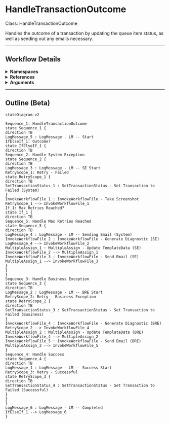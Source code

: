 # HandleTransactionOutcome
Class: HandleTransactionOutcome

Handles the outcome of a transaction by updating the queue item status, as well as sending out any emails necessary.

<hr />

## Workflow Details
<details>
    <summary>
    <b>Namespaces</b>
    </summary>
    - GlobalConstantsNamespace
- GlobalVariablesNamespace
- System
- System.Activities
- System.Activities.Statements
- System.Collections
- System.Collections.Generic
- System.Collections.ObjectModel
- System.ComponentModel
- System.Linq
- System.Reflection
- System.Runtime.Serialization
- UiPath.Core
- UiPath.Core.Activities

</details>
<details>
    <summary>
    <b>References</b>
    </summary>
    - Microsoft.CSharp
- Microsoft.VisualBasic
- Microsoft.Win32.Primitives
- NPOI
- PresentationFramework
- System
- System.Activities
- System.Collections
- System.ComponentModel
- System.ComponentModel.EventBasedAsync
- System.ComponentModel.Primitives
- System.ComponentModel.TypeConverter
- System.Configuration.ConfigurationManager
- System.Console
- System.Core
- System.Data
- System.Data.Common
- System.Linq
- System.Memory
- System.Memory.Data
- System.ObjectModel
- System.Private.CoreLib
- System.Private.DataContractSerialization
- System.Private.ServiceModel
- System.Private.Uri
- System.Reflection.DispatchProxy
- System.Reflection.Metadata
- System.Reflection.TypeExtensions
- System.Runtime.Serialization
- System.Runtime.Serialization.Formatters
- System.Runtime.Serialization.Primitives
- System.Security.Permissions
- System.ServiceModel
- System.ServiceModel.Activities
- System.Xaml
- System.Xml
- System.Xml.Linq
- UiPath.Studio.Constants
- UiPath.System.Activities
- UiPath.System.Activities.Design
- UiPath.System.Activities.ViewModels
- UiPath.Workflow
- WindowsBase

</details>
<details>
    <summary>
    <b>Arguments</b>
    </summary>
    <table><tr><th>Name</th><th>Direction</th><th>Type</th><th>Description</th></tr><tr><td>in_SystemException</td><td>InArgument</td><td>s:Exception</td><td>The System.Exception object within the Process state.</td></tr><tr><td>in_BusinessException</td><td>InArgument</td><td>ui:BusinessRuleException</td><td>The BusinessRuleException object within the Process state.</td></tr><tr><td>in_TransactionItem</td><td>InArgument</td><td>ui:QueueItem</td><td>The transaction item to update the status for.</td></tr><tr><td>in_Data</td><td>InArgument</td><td>scg:Dictionary<x:String, x:Object></td><td>The dictionary containing the input data and any values added while processing the transaction.</td></tr><tr><td>in_Config</td><td>InArgument</td><td>scg:Dictionary<x:String, x:String></td><td>The Config dictionary loaded during the first run.</td></tr><tr><td>in_TextFiles</td><td>InArgument</td><td>scg:Dictionary<x:String, x:String></td><td>The TextFiles dictionary loaded during the first run.</td></tr></table>
</details>

<hr />

## Outline (Beta)

```mermaid
stateDiagram-v2

Sequence_1: HandleTransactionOutcome
state Sequence_1 {
direction TB
LogMessage_5 : LogMessage - LM -- Start
IfElseIf_1: Outcome?
state IfElseIf_1 {
direction TB
Sequence_2: Handle System Exception
state Sequence_2 {
direction TB
LogMessage_3 : LogMessage - LM -- SE Start
RetryScope_1: Retry - Failed
state RetryScope_1 {
direction TB
SetTransactionStatus_1 : SetTransactionStatus - Set Transaction to Failed (System)
}
InvokeWorkflowFile_1 : InvokeWorkflowFile - Take Screenshot
RetryScope_1 --> InvokeWorkflowFile_1
If_1: Max Retries Reached?
state If_1 {
direction TB
Sequence_5: Handle Max Retries Reached
state Sequence_5 {
direction TB
LogMessage_4 : LogMessage - LM -- Sending Email (System)
InvokeWorkflowFile_2 : InvokeWorkflowFile - Generate Diagnostic (SE)
LogMessage_4 --> InvokeWorkflowFile_2
MultipleAssign_1 : MultipleAssign - Update TemplateData (SE)
InvokeWorkflowFile_2 --> MultipleAssign_1
InvokeWorkflowFile_3 : InvokeWorkflowFile - Send Email (SE)
MultipleAssign_1 --> InvokeWorkflowFile_3
}
}
}
Sequence_3: Handle Business Exception
state Sequence_3 {
direction TB
LogMessage_2 : LogMessage - LM -- BRE Start
RetryScope_2: Retry - Business Exception
state RetryScope_2 {
direction TB
SetTransactionStatus_3 : SetTransactionStatus - Set Transaction to Failed (Business)
}
InvokeWorkflowFile_4 : InvokeWorkflowFile - Generate Diagnostic (BRE)
RetryScope_2 --> InvokeWorkflowFile_4
MultipleAssign_2 : MultipleAssign - Update TemplateData (BRE)
InvokeWorkflowFile_4 --> MultipleAssign_2
InvokeWorkflowFile_5 : InvokeWorkflowFile - Send Email (BRE)
MultipleAssign_2 --> InvokeWorkflowFile_5
}
Sequence_4: Handle Success
state Sequence_4 {
direction TB
LogMessage_1 : LogMessage - LM -- Success Start
RetryScope_3: Retry - Successful
state RetryScope_3 {
direction TB
SetTransactionStatus_4 : SetTransactionStatus - Set Transaction to Failed (Successful)
}
}
}
LogMessage_6 : LogMessage - LM -- Completed
IfElseIf_1 --> LogMessage_6
}
```
